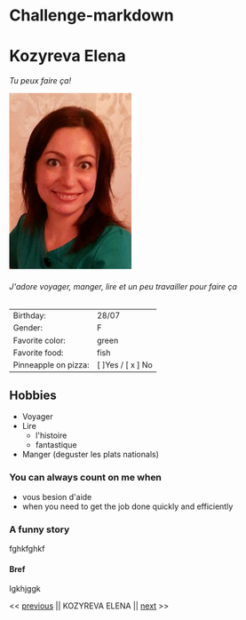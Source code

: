 # Challenge-markdown

# Kozyreva Elena
*Tu peux faire ça!*

![photo](https://github.com/TozurElena/Challenge-markdown/blob/main/ElenaK.jpg)

###### J'adore voyager, manger, lire et un peu travailler pour faire ça


| | |
| --- | --- |
| Birthday: | 28/07|
| Gender: | F |
| Favorite color:|green|
| Favorite food: |fish |
| Pinneapple on pizza: |  [  ]Yes /  [ x ] No|

## Hobbies 
* Voyager
* Lire
  *   l'histoire
  *   fantastique
* Manger (deguster les plats nationals)

### You can always count on me when
* vous besion d'aide
* when you need to get the job done quickly and efficiently

### A funny story
fghkfghkf

#### Bref
lgkhjggk

<< [previous]() || KOZYREVA ELENA || [next]() >>
